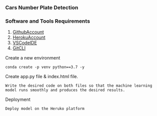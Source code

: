 ### Cars Number Plate Detection


### Software and Tools Requirements

1. [GithubAccount](https://github.com)
2. [HerokuAccount](https://heroku.com)
3. [VSCodeIDE](https://code.visualstudio.com/)
4. [GitCLI](https://git-scm.com/downloads)


Create a new environment

```
conda create -p venv python==3.7 -y

```

Create app.py file & index.html file.

```
Write the desired code on both files so that the machine learning model runs smoothly and produces the desired results.

```

Deployment

```
Deploy model on the Heruko platform

```